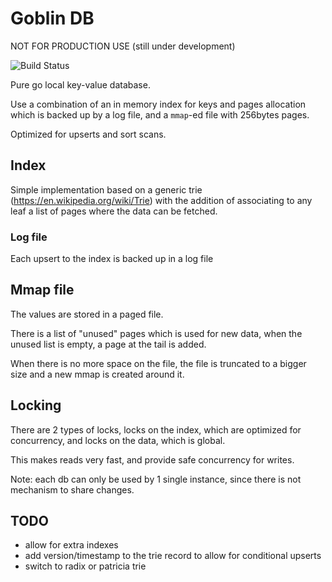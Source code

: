 # Goblin DB

NOT FOR PRODUCTION USE (still under development)

![Build Status](https://github.com/ohait/goblin/actions/workflows/go.yml/badge.svg)

Pure go local key-value database.

Use a combination of an in memory index for keys and pages allocation which is backed up by a log file,
and a `mmap`-ed file with 256bytes pages.

Optimized for upserts and sort scans.

## Index

Simple implementation based on a generic trie (https://en.wikipedia.org/wiki/Trie) with the addition of associating to any
leaf a list of pages where the data can be fetched.

### Log file

Each upsert to the index is backed up in a log file

## Mmap file

The values are stored in a paged file.

There is a list of "unused" pages which is used for new data, when the unused list is empty, a page at the tail is added. 

When there is no more space on the file, the file is truncated to a bigger size and a new mmap is created around it.

## Locking

There are 2 types of locks, locks on the index, which are optimized for concurrency, and locks on the data, which is global.

This makes reads very fast, and provide safe concurrency for writes.

Note: each db can only be used by 1 single instance, since there is not mechanism to share changes.

## TODO

* allow for extra indexes
* add version/timestamp to the trie record to allow for conditional upserts
* switch to radix or patricia trie

